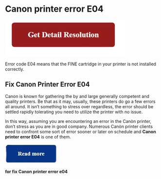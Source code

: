 # Canon printer error E04


[![Canon printer error code E04](red2.png)](https://computersolve.com/canon-printer-error-code-e04/)

Error code E04 means that the FINE cartridge in your printer is not installed correctly.


## Fix Canon Printer Error E04


Canon is known for gathering the by and large generally competent and quality printers. Be that as it may, usually, these printers do go a few errors all around. It isn’t something to stress over regardless, the error should be settled rapidly tolerating you need to utilize the printer with no issue.

In this way, assuming you are encountering an error in the Canòn printer, don’t stress as you are in good company. Numerous Canòn printer clients need to confront some sort of error sooner or later on schedule and **Canon printer error E04** is one of them.

[![Canon printer error code E04](read.png)](https://computersolve.com/canon-printer-error-code-e04/) 

**for fix Canon printer error e04**
